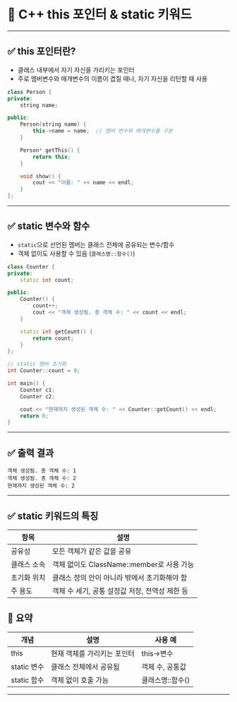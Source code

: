 # 🧭 C++ this 포인터 & static 키워드 

---

## ✅ this 포인터란?

- 클래스 내부에서 자기 자신을 가리키는 포인터
- 주로 멤버변수와 매개변수의 이름이 겹칠 때나, 자기 자신을 리턴할 때 사용

```cpp
class Person {
private:
    string name;

public:
    Person(string name) {
        this->name = name;  // 멤버 변수와 매개변수를 구분
    }

    Person* getThis() {
        return this;
    }

    void show() {
        cout << "이름: " << name << endl;
    }
};
```

---

## ✅ static 변수와 함수

- `static`으로 선언된 멤버는 클래스 전체에 공유되는 변수/함수
- 객체 없이도 사용할 수 있음 (`클래스명::함수()`)

```cpp
class Counter {
private:
    static int count;

public:
    Counter() {
        count++;
        cout << "객체 생성됨. 총 객체 수: " << count << endl;
    }

    static int getCount() {
        return count;
    }
};

// static 멤버 초기화
int Counter::count = 0;
```

```cpp
int main() {
    Counter c1;
    Counter c2;

    cout << "현재까지 생성된 객체 수: " << Counter::getCount() << endl;
    return 0;
}
```

---

## ✅ 출력 결과

```
객체 생성됨. 총 객체 수: 1
객체 생성됨. 총 객체 수: 2
현재까지 생성된 객체 수: 2
```

---

## ✅ static 키워드의 특징
|항목|	설명|
|---|---|
|공유성|	모든 객체가 같은 값을 공유|
|클래스 소속|	객체 없이도 ClassName::member로 사용 가능|
|초기화 위치	|클래스 정의 안이 아니라 밖에서 초기화해야 함|
|주 용도|	객체 수 세기, 공통 설정값 저장, 전역성 제한 등|

## 🧠  요약

| 개념 | 설명 | 사용 예 |
|------|------|---------|
| this | 현재 객체를 가리키는 포인터 | this->변수 |
| static 변수 | 클래스 전체에서 공유됨 | 객체 수, 공통값 |
| static 함수 | 객체 없이 호출 가능 | 클래스명::함수() |

---

